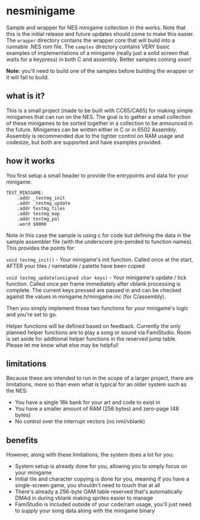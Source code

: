 # nesminigame
Sample and wrapper for NES minigame collection in the works. Note that this is the initial release and future updates should come to make this easier.
The `wrapper` directory contains the wrapper core that will build into a runnable .NES rom file.
The `samples` directory contains VERY basic examples of implementations of a minigame (really just a solid screen that waits for a keypress) in both C and assembly. Better samples coming soon!

**Note:** you'll need to build one of the samples before building the wrapper or it will fail to build.

## what is it?
This is a small project (made to be built with CC65/CA65) for making simple minigames that can run on the NES. The goal is to gather a small collection of these minigames to be sorted together in a collection to be announced in the future.
Minigames can be written either in C or in 6502 Assembly. Assembly is recommended due to the tighter control on RAM usage and codesize, but both are supported and have examples provided.

## how it works
You first setup a small header to provide the entrypoints and data for your minigame:
```
TEST_MINIGAME:
    .addr _testmg_init
    .addr _testmg_update
    .addr testmg_tiles
    .addr testmg_map
    .addr testmg_pal
    .word $0000
```

Note in this case the sample is using c for code but defining the data in the sample assembler file (with the underscore pre-pended to function names).
This provides the points for:

  `void testmg_init()` - Your minigame's init function. Called once at the start, AFTER your tiles / nametable / palette have been copied
  
  `void testmg_update(unsigned char keys)` - Your minigame's update / tick function. Called once per frame immediately after vblank processing is complete. The current keys pressed are passed in and can be checked against the values in minigame.h/minigame.inc (for C/assembly).

Then you simply implement those two functions for your minigame's logic and you're set to go.

Helper functions will be defined based on feedback. Currently the only planned helper functions are to play a song or sound via FamiStudio. Room is set aside for additional helper functions in the reserved jump table. Please let me know what else may be helpful!

## limitations
Because these are intended to run in the scope of a larger project, there are limitations, more so than even what is typical for an older system such as the NES:
 - You have a single 16k bank for your art and code to exist in
 - You have a smaller amount of RAM (256 bytes) and zero-page (48 bytes)
 - No control over the interrupt vectors (no nmi/vblank)

## benefits
However, along with these limitations, the system does a lot for you:
 - System setup is already done for you, allowing you to simply focus on your minigame
 - Initial tile and character copying is done for you, meaning if you have a single-screen game, you shouldn't need to touch that at all
 - There's already a 256-byte OAM table reserved that's automatically DMAd in during vblank making sprites easier to manage
 - FamiStudio is included outside of your code/ram usage, you'll just need to supply your song data along with the minigame binary



